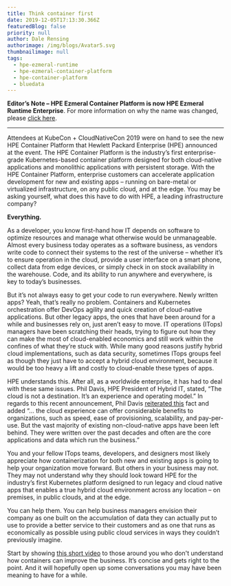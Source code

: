 ```yaml
---
title: Think container first
date: 2019-12-05T17:13:30.366Z
featuredBlog: false
priority: null
author: Dale Rensing
authorimage: /img/blogs/Avatar5.svg
thumbnailimage: null
tags:
  - hpe-ezmeral-runtime
  - hpe-ezmeral-container-platform
  - hpe-container-platform
  - bluedata
---
```

**Editor’s Note – HPE Ezmeral Container Platform is now HPE Ezmeral Runtime Enterprise**. For more information on why the name was changed, please [click here](https://community.hpe.com/t5/HPE-Ezmeral-Uncut/HPE-Ezmeral-Container-Platform-is-now-HPE-Ezmeral-Runtime/ba-p/7151720#.YW7nOxrMKM8).
 
- - -


Attendees at KubeCon + CloudNativeCon 2019 were on hand to see the new HPE Container Platform that Hewlett Packard Enterprise (HPE) announced at the event. The HPE Container Platform is the industry’s first enterprise-grade Kubernetes-based container platform designed for both cloud-native applications and monolithic applications with persistent storage. With the HPE Container Platform, enterprise customers can accelerate application development for new and existing apps – running on bare-metal or virtualized infrastructure, on any public cloud, and at the edge. You may be asking yourself, what does this have to do with HPE, a leading infrastructure company?

__Everything.__

As a developer, you know first-hand how IT depends on software to optimize resources and manage what otherwise would be unmanageable. Almost every business today operates as a software business, as vendors write code to connect their systems to the rest of the universe – whether it’s to ensure operation in the cloud, provide a user interface on a smart phone, collect data from edge devices, or simply check in on stock availability in the warehouse. Code, and its ability to run anywhere and everywhere, is key to today’s businesses.

But it’s not always easy to get your code to run everywhere. Newly written apps? Yeah, that’s really no problem. Containers and Kubernetes orchestration offer DevOps agility and quick creation of cloud-native applications. But other legacy apps, the ones that have been around for a while and businesses rely on, just aren’t easy to move. IT operations (ITops) managers have been scratching their heads, trying to figure out how they can make the most of cloud-enabled economics and still work within the confines of what they’re stuck with. While many good reasons justify hybrid cloud implementations, such as data security, sometimes ITops groups feel as though they just have to accept a hybrid cloud environment, because it would be too heavy a lift and costly to cloud-enable these types of apps. 

HPE understands this. After all, as a worldwide enterprise, it has had to deal with these same issues. Phil Davis, HPE President of Hybrid IT, stated, “The cloud is not a destination. It’s an experience and operating model.” In regards to this recent announcement, Phil Davis [reiterated this](https://www.hpe.com/us/en/newsroom/blog-post/2019/11/With-HPE-Container-Platform-enterprise-wide-containerization-is-a-reality.html) fact and added “… the cloud experience can offer considerable benefits to organizations, such as speed, ease of provisioning, scalability, and pay-per-use. But the vast majority of existing non-cloud-native apps have been left behind. They were written over the past decades and often are the core applications and data which run the business.”

You and your fellow ITops teams, developers, and designers most likely appreciate how containerization for both new and existing apps is going to help your organization move forward. But others in your business may not. They may not understand why they should look toward HPE for the industry’s first Kubernetes platform designed to run legacy and cloud native apps that enables a true hybrid cloud environment across any location – on premises, in public clouds, and at the edge. 

You can help them. You can help business managers envision their company as one built on the accumulation of data they can actually put to use to provide a better service to their customers and as one that runs as economically as possible using public cloud services in ways they couldn’t previously imagine. 

Start by showing [this short video](https://www.youtube.com/watch?v=1G0D7ZY0dvk&feature=youtu.be) to those around you who don't understand how containers can improve the business. It’s concise and gets right to the point. And it will hopefully open up some conversations you may have been meaning to have for a while.

